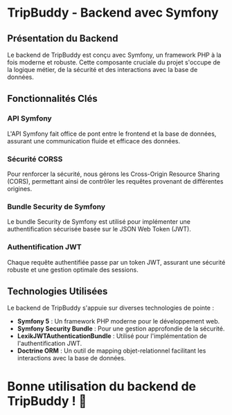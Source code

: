# **TripBuddy - Backend avec Symfony**
## **Présentation du Backend**

Le backend de TripBuddy est conçu avec Symfony, un framework PHP à la fois moderne et robuste. Cette composante cruciale du projet s'occupe de la logique métier, de la sécurité et des interactions avec la base de données.
## **Fonctionnalités Clés**
### **API Symfony**

L'API Symfony fait office de pont entre le frontend et la base de données, assurant une communication fluide et efficace des données.
### **Sécurité CORS**S

Pour renforcer la sécurité, nous gérons les Cross-Origin Resource Sharing (CORS), permettant ainsi de contrôler les requêtes provenant de différentes origines.
### **Bundle Security de Symfony**

Le bundle Security de Symfony est utilisé pour implémenter une authentification sécurisée basée sur le JSON Web Token (JWT).
### **Authentification JWT**

Chaque requête authentifiée passe par un token JWT, assurant une sécurité robuste et une gestion optimale des sessions.
## **Technologies Utilisées**

Le backend de TripBuddy s'appuie sur diverses technologies de pointe :

- **Symfony 5** : Un framework PHP moderne pour le développement web.
- **Symfony Security Bundle** : Pour une gestion approfondie de la sécurité.
- **LexikJWTAuthenticationBundle** : Utilisé pour l'implémentation de l'authentification JWT.
- **Doctrine ORM** : Un outil de mapping objet-relationnel facilitant les interactions avec la base de données.

# **Bonne utilisation du backend de TripBuddy ! 🚀**
